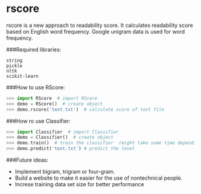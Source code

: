 rscore
======

rscore is a new approach to readability score. It calculates readability score based on English word frequency. Google unigram data is used for word frequency. 

###Required libraries:
```
string
pickle
nltk
scikit-learn
```
###How to use RScore:
```Python
>>> import RScore  # import RScore
>>> demo = RScore()  # create object
>>> demo.rscore('text.txt')  # calculate score of text file
```
###How ro use Classifier:
```Python
>>> import Classifier  # import Classifier
>>> demo = Classifier()  # create object
>>> demo.train()  # train the classifier  (might take some time depending on the size of training dataset)
>>> demo.predict('text.txt') # predict the level
```

###Future ideas:

- Implement bigram, trigram or four-gram.
- Build a website to make it easier for the use of nontechnical people.
- Increse training data set size for better performance
